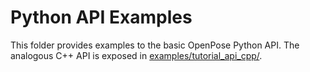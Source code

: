 # Python API Examples
This folder provides examples to the basic OpenPose Python API. The analogous C++ API is exposed in [examples/tutorial_api_cpp/](../tutorial_api_cpp/).
